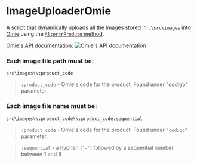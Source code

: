 # ImageUploaderOmie
 A script that dynamically uploads all the images stored in `.\src\images` into [Omie](https://app.omie.com.br/) using the [`AlterarProduto` method](https://app.omie.com.br/api/v1/geral/produtos/#AlterarProduto).

 [Omie's API documentation:](https://app.omie.com.br/)
 ![[Omie's API documentation](https://app.omie.com.br/developer/service-list/)](https://i.imgur.com/rbSJQ18.png)

 ### Each image file path must be:
 `src\images\\:product_code`

 > `:product_code` - Omie's code for the product. Found under "codigo" parameter.

 ### Each image file name must be:
 `src\images\\:product_code\\:product_code:sequential`

 > `:product_code` - Omie's code for the product. Found under `"codigo"` parameter.
 
 >`:sequential` - a hyphen (`'-'`) followed by a sequential number between 1 and 6


